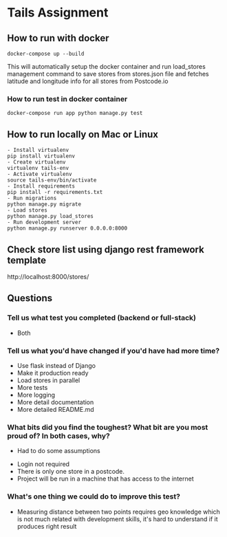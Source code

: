 # Tails Assignment

## How to run with docker
```docker-compose up --build```

This will automatically setup the docker container and run load_stores management command to 
save stores from stores.json file and fetches latitude and longitude info for all stores
from Postcode.io 

### How to run test in docker container
```docker-compose run app python manage.py test```


## How to run locally on Mac or Linux

```
- Install virtualenv
pip install virtualenv
- Create virtualenv
virtualenv tails-env
- Activate virtualenv
source tails-env/bin/activate
- Install requirements
pip install -r requirements.txt
- Run migrations
python manage.py migrate
- Load stores
python manage.py load_stores
- Run development server
python manage.py runserver 0.0.0.0:8000
```

## Check store list using django rest framework template
http://localhost:8000/stores/

## Questions
### Tell us what test you completed (backend or full-stack)
* Both

### Tell us what you'd have changed if you'd have had more time?
* Use flask instead of Django
* Make it production ready
* Load stores in parallel
* More tests
* More logging
* More detail documentation
* More detailed README.md

### What bits did you find the toughest? What bit are you most proud of? In both cases, why?
* Had to do some assumptions
-  Login not required
-  There is only one store in a postcode.
-  Project will be run in a machine that has access to the internet

### What's one thing we could do to improve this test?
* Measuring distance between two points requires geo knowledge which is not much related with development skills, it's hard to understand if it produces right result 
